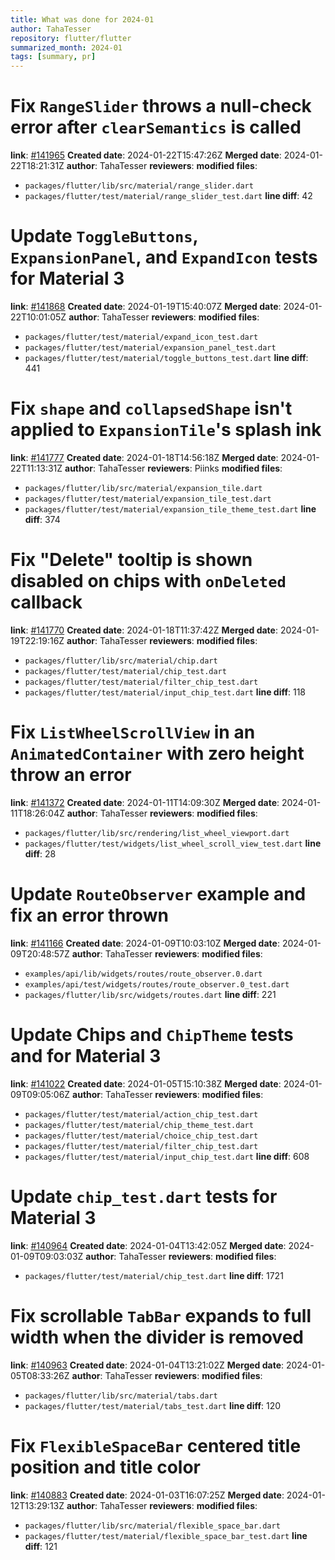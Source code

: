 ```yaml
---
title: What was done for 2024-01
author: TahaTesser
repository: flutter/flutter
summarized_month: 2024-01
tags: [summary, pr]
---
```


# Fix `RangeSlider` throws a null-check error after `clearSemantics` is called
**link**: [#141965](https://github.com/flutter/flutter/pull/141965)
**Created date**: 2024-01-22T15:47:26Z
**Merged date**: 2024-01-22T18:21:31Z
**author**: TahaTesser
**reviewers**: 
**modified files**: 
 - `packages/flutter/lib/src/material/range_slider.dart`
 - `packages/flutter/test/material/range_slider_test.dart`
**line diff**: 42

# Update `ToggleButtons`, `ExpansionPanel`, and `ExpandIcon` tests for Material 3
**link**: [#141868](https://github.com/flutter/flutter/pull/141868)
**Created date**: 2024-01-19T15:40:07Z
**Merged date**: 2024-01-22T10:01:05Z
**author**: TahaTesser
**reviewers**: 
**modified files**: 
 - `packages/flutter/test/material/expand_icon_test.dart`
 - `packages/flutter/test/material/expansion_panel_test.dart`
 - `packages/flutter/test/material/toggle_buttons_test.dart`
**line diff**: 441

# Fix `shape` and `collapsedShape` isn't applied to `ExpansionTile`'s splash ink
**link**: [#141777](https://github.com/flutter/flutter/pull/141777)
**Created date**: 2024-01-18T14:56:18Z
**Merged date**: 2024-01-22T11:13:31Z
**author**: TahaTesser
**reviewers**: Piinks
**modified files**: 
 - `packages/flutter/lib/src/material/expansion_tile.dart`
 - `packages/flutter/test/material/expansion_tile_test.dart`
 - `packages/flutter/test/material/expansion_tile_theme_test.dart`
**line diff**: 374

# Fix "Delete" tooltip is shown disabled on chips with `onDeleted` callback
**link**: [#141770](https://github.com/flutter/flutter/pull/141770)
**Created date**: 2024-01-18T11:37:42Z
**Merged date**: 2024-01-19T22:19:16Z
**author**: TahaTesser
**reviewers**: 
**modified files**: 
 - `packages/flutter/lib/src/material/chip.dart`
 - `packages/flutter/test/material/chip_test.dart`
 - `packages/flutter/test/material/filter_chip_test.dart`
 - `packages/flutter/test/material/input_chip_test.dart`
**line diff**: 118

# Fix `ListWheelScrollView` in an `AnimatedContainer` with zero height throw an error
**link**: [#141372](https://github.com/flutter/flutter/pull/141372)
**Created date**: 2024-01-11T14:09:30Z
**Merged date**: 2024-01-11T18:26:04Z
**author**: TahaTesser
**reviewers**: 
**modified files**: 
 - `packages/flutter/lib/src/rendering/list_wheel_viewport.dart`
 - `packages/flutter/test/widgets/list_wheel_scroll_view_test.dart`
**line diff**: 28

# Update `RouteObserver` example and fix an error thrown
**link**: [#141166](https://github.com/flutter/flutter/pull/141166)
**Created date**: 2024-01-09T10:03:10Z
**Merged date**: 2024-01-09T20:48:57Z
**author**: TahaTesser
**reviewers**: 
**modified files**: 
 - `examples/api/lib/widgets/routes/route_observer.0.dart`
 - `examples/api/test/widgets/routes/route_observer.0_test.dart`
 - `packages/flutter/lib/src/widgets/routes.dart`
**line diff**: 221

# Update  Chips and `ChipTheme` tests and  for Material 3
**link**: [#141022](https://github.com/flutter/flutter/pull/141022)
**Created date**: 2024-01-05T15:10:38Z
**Merged date**: 2024-01-09T09:05:06Z
**author**: TahaTesser
**reviewers**: 
**modified files**: 
 - `packages/flutter/test/material/action_chip_test.dart`
 - `packages/flutter/test/material/chip_theme_test.dart`
 - `packages/flutter/test/material/choice_chip_test.dart`
 - `packages/flutter/test/material/filter_chip_test.dart`
 - `packages/flutter/test/material/input_chip_test.dart`
**line diff**: 608

# Update `chip_test.dart` tests for Material 3
**link**: [#140964](https://github.com/flutter/flutter/pull/140964)
**Created date**: 2024-01-04T13:42:05Z
**Merged date**: 2024-01-09T09:03:03Z
**author**: TahaTesser
**reviewers**: 
**modified files**: 
 - `packages/flutter/test/material/chip_test.dart`
**line diff**: 1721

# Fix scrollable `TabBar` expands to full width when the divider is removed
**link**: [#140963](https://github.com/flutter/flutter/pull/140963)
**Created date**: 2024-01-04T13:21:02Z
**Merged date**: 2024-01-05T08:33:26Z
**author**: TahaTesser
**reviewers**: 
**modified files**: 
 - `packages/flutter/lib/src/material/tabs.dart`
 - `packages/flutter/test/material/tabs_test.dart`
**line diff**: 120

# Fix `FlexibleSpaceBar` centered title position and title color
**link**: [#140883](https://github.com/flutter/flutter/pull/140883)
**Created date**: 2024-01-03T16:07:25Z
**Merged date**: 2024-01-12T13:29:13Z
**author**: TahaTesser
**reviewers**: 
**modified files**: 
 - `packages/flutter/lib/src/material/flexible_space_bar.dart`
 - `packages/flutter/test/material/flexible_space_bar_test.dart`
**line diff**: 121

